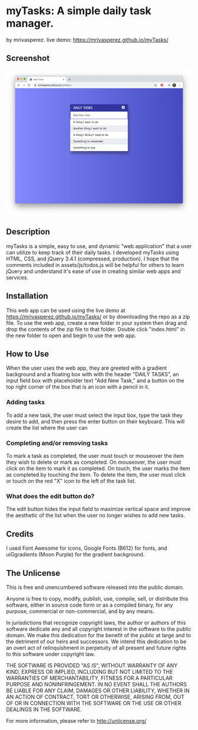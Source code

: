 # myTasks: A simple daily task manager.
by mrivasperez. live demo: <https://mrivasperez.github.io/myTasks/>

## Screenshot
![myTasks open on Chrome](screenshot.png)

## Description
myTasks is a simple, easy to use, and dynamic "web application" that a user can utilize to keep track of their daily tasks. I developed myTasks using HTML, CSS, and jQuery 3.4.1 (compressed, production). I hope that the comments included in assets/js/todos.js will be helpful for others to learn jQuery and understand it's ease of use in creating similar web apps and services.

## Installation
This web app can be used using the live demo at <https://mrivasperez.github.io/myTasks/> or by downloading the repo as a zip file. To use the web app, create a new folder in your system then drag and drop the contents of the zip file to that folder. Double click "index.html" in the new folder to open and begin to use the web app.

## How to Use
When the user uses the web app, they are greeted with a gradient background and a floating box with with the header "DAILY TASKS", an input field box with placeholder text "Add New Task," and a button on the top right corner of the box that is an icon with a pencil in it. 

### Adding tasks
To add a new task, the user must select the input box, type the task they desire to add, and then press the enter button on their keyboard. This will create the list where the user can 

### Completing and/or removing tasks
To mark a task as completed, the user must touch or mouseover the item they wish to delete or mark as completed. On mouseover, the user must click on the item to mark it as completed. On touch, the user marks the item as completed by touching the item. To delete the item, the user must click or touch on the red "X" icon to the left of the task list.

### What does the edit button do?
The edit button hides the input field to maximize vertical space and improve the aesthetic of the list when the user no longer wishes to add new tasks.

## Credits
I used Font Awesome for icons, Google Fonts (B612) for fonts, and uiGgradients (Moon Purple) for the gradient background.


## The Unlicense
This is free and unencumbered software released into the public domain.

Anyone is free to copy, modify, publish, use, compile, sell, or distribute this software, either in source code form or as a compiled binary, for any purpose, commercial or non-commercial, and by any means.

In jurisdictions that recognize copyright laws, the author or authors of this software dedicate any and all copyright interest in the software to the public domain. We make this dedication for the benefit of the public at large and to the detriment of our heirs and successors. We intend this dedication to be an overt act of relinquishment in perpetuity of all present and future rights to this software under copyright law.

THE SOFTWARE IS PROVIDED "AS IS", WITHOUT WARRANTY OF ANY KIND, EXPRESS OR IMPLIED, INCLUDING BUT NOT LIMITED TO THE WARRANTIES OF MERCHANTABILITY, FITNESS FOR A PARTICULAR PURPOSE AND NONINFRINGEMENT. IN NO EVENT SHALL THE AUTHORS BE LIABLE FOR ANY CLAIM, DAMAGES OR OTHER LIABILITY, WHETHER IN AN ACTION OF CONTRACT, TORT OR OTHERWISE, ARISING FROM, OUT OF OR IN CONNECTION WITH THE SOFTWARE OR THE USE OR OTHER DEALINGS IN THE SOFTWARE.

For more information, please refer to <http://unlicense.org/>
